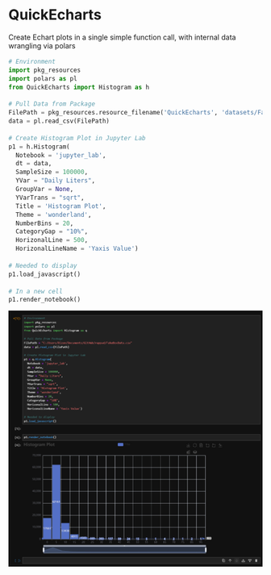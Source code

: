 # QuickEcharts
Create Echart plots in a single simple function call, with internal data wrangling via polars

```python
# Environment
import pkg_resources
import polars as pl
from QuickEcharts import Histogram as h

# Pull Data from Package
FilePath = pkg_resources.resource_filename('QuickEcharts', 'datasets/FakeBevData.csv')
data = pl.read_csv(FilePath)

# Create Histogram Plot in Jupyter Lab
p1 = h.Histogram(
  Notebook = 'jupyter_lab',
  dt = data,
  SampleSize = 100000,
  YVar = "Daily Liters",
  GroupVar = None,
  YVarTrans = "sqrt",
  Title = 'Histogram Plot',
  Theme = 'wonderland',
  NumberBins = 20,
  CategoryGap = "10%",
  HorizonalLine = 500,
  HorizonalLineName = 'Yaxis Value')

# Needed to display
p1.load_javascript()

# In a new cell
p1.render_notebook()
```

<img src="https://github.com/AdrianAntico/QuickEcharts/blob/main/Images/Histogram.PNG" align="center" width="800" />
